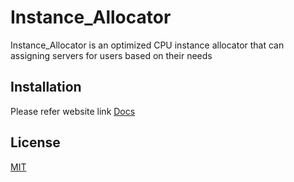 # Instance_Allocator

Instance_Allocator is an optimized CPU instance allocator that can assigning servers for users based on their needs

## Installation
Please refer website link [Docs](https://satheeshkmr955.github.io/instance_allocator/)

## License
[MIT](https://choosealicense.com/licenses/mit/)
